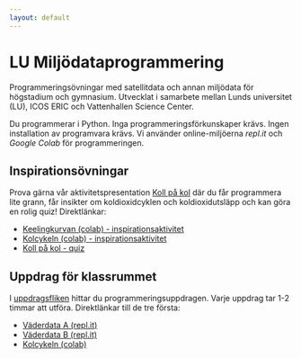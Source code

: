 ```yaml
---
layout: default
---
```


# LU Miljödataprogrammering
Programmeringsövningar med satellitdata och annan miljödata för högstadium och gymnasium. Utvecklat i samarbete mellan Lunds universitet (LU), ICOS ERIC och  Vattenhallen Science Center.

Du programmerar i Python. Inga programmeringsförkunskaper krävs. Ingen installation av programvara krävs. Vi använder online-miljöerna *repl.it* och *Google Colab* för programmeringen.

## Inspirationsövningar
Prova gärna vår aktivitetspresentation [Koll på kol](https://docs.google.com/presentation/d/1zIb77mNY2zLDaWUqs3IE2PvppxPZyTYJm_C_aYoWiyw/present) där du får programmera lite grann, får insikter om koldioxidcyklen och koldioxidutsläpp och kan göra en rolig quiz! Direktlänkar:

* [Keelingkurvan (colab) - inspirationsaktivitet](exercises/co2/keeling_inspiration.md)
* [Kolcykeln (colab) - inspirationsaktivitet](exercises/kolcykeln_enkel/kolcykeln_svb.md)
* [Koll på kol - quiz](exercises/quiz/co2_quiz/kollpakol.md)

## Uppdrag för klassrummet
I [uppdragsfliken](exercises/README.md) hittar du programmeringsuppdragen. Varje uppdrag tar 1-2 timmar att utföra. Direktlänkar till de tre första:

* [Väderdata A (repl.it)](exercises/weatherdata/Weatherdata_A_replit.md)
* [Väderdata B (repl.it)](exercises/weatherdata/Weatherdata_B_replit.md)
* [Kolcykeln (colab)](https://colab.research.google.com/github/lunduniversity/schoolprog-satellite/blob/master/exercises/kolcykeln/kolcykeln.ipynb)
